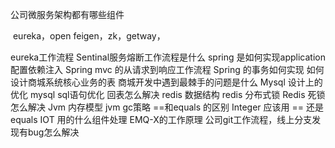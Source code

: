 公司微服务架构都有哪些组件

​	eureka，open feigen，zk，getway，

eureka工作流程
Sentinal服务熔断工作流程是什么
spring 是如何实现application配置依赖注入
Spring mvc 的从请求到响应工作流程
Spring 的事务如何实现
如何设计商城系统核心业务的表
商城开发中遇到最棘手的问题是什么
Mysql 设计上的优化
mysql sql语句优化
回表怎么解决
redis 数据结构
redis 分布式锁
Redis 死锁怎么解决
Jvm 内存模型
jvm gc策略
==和equals 的区别
Integer 应该用 == 还是equals
IOT 用的什么组件处理
EMQ-X的工作原理
公司git工作流程，线上分支发现有bug怎么解决
